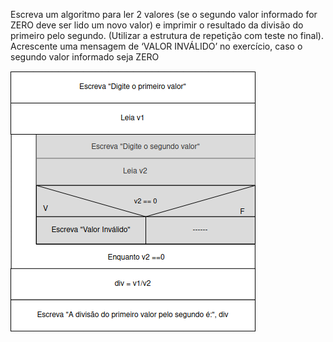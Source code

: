 Escreva um algoritmo para ler 2 valores (se o segundo valor
informado for ZERO deve ser lido um novo valor) e imprimir o
resultado da divisão do primeiro pelo segundo. (Utilizar a estrutura
de repetição com teste no final). Acrescente uma mensagem de ‘VALOR INVÁLIDO’ no exercício, caso o segundo valor informado seja ZERO


![](https://github.com/Yxav/proglogic/blob/apnp/exercicios-5/45/45.png)
